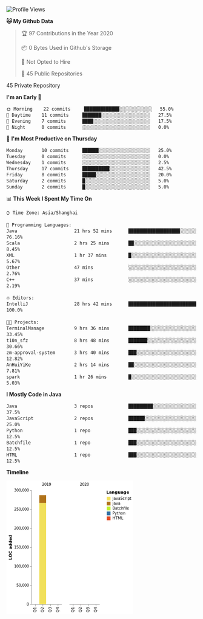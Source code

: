 <!--START_SECTION:waka-->
![Profile Views](http://img.shields.io/badge/Profile%20Views-0-blue)

**🐱 My Github Data** 

> 🏆 97 Contributions in the Year 2020
 > 
> 📦 0 Bytes Used in Github's Storage 
 > 
> 🚫 Not Opted to Hire
 > 
> 📜 45 Public Repositories 
 > 
45 Private Repository 
 > 
**I'm an Early 🐤** 

```text
🌞 Morning    22 commits     █████████████░░░░░░░░░░░░   55.0% 
🌆 Daytime    11 commits     ███████░░░░░░░░░░░░░░░░░░   27.5% 
🌃 Evening    7 commits      ████░░░░░░░░░░░░░░░░░░░░░   17.5% 
🌙 Night      0 commits      ░░░░░░░░░░░░░░░░░░░░░░░░░   0.0%

```
📅 **I'm Most Productive on Thursday** 

```text
Monday       10 commits     ██████░░░░░░░░░░░░░░░░░░░   25.0% 
Tuesday      0 commits      ░░░░░░░░░░░░░░░░░░░░░░░░░   0.0% 
Wednesday    1 commits      ░░░░░░░░░░░░░░░░░░░░░░░░░   2.5% 
Thursday     17 commits     ██████████░░░░░░░░░░░░░░░   42.5% 
Friday       8 commits      █████░░░░░░░░░░░░░░░░░░░░   20.0% 
Saturday     2 commits      █░░░░░░░░░░░░░░░░░░░░░░░░   5.0% 
Sunday       2 commits      █░░░░░░░░░░░░░░░░░░░░░░░░   5.0%

```


📊 **This Week I Spent My Time On** 

```text
⌚︎ Time Zone: Asia/Shanghai

💬 Programming Languages: 
Java                     21 hrs 52 mins      ███████████████████░░░░░░   76.16% 
Scala                    2 hrs 25 mins       ██░░░░░░░░░░░░░░░░░░░░░░░   8.45% 
XML                      1 hr 37 mins        █░░░░░░░░░░░░░░░░░░░░░░░░   5.67% 
Other                    47 mins             ░░░░░░░░░░░░░░░░░░░░░░░░░   2.76% 
C++                      37 mins             ░░░░░░░░░░░░░░░░░░░░░░░░░   2.19%

🔥 Editors: 
IntelliJ                 28 hrs 42 mins      █████████████████████████   100.0%

🐱‍💻 Projects: 
TerminalManage           9 hrs 36 mins       ████████░░░░░░░░░░░░░░░░░   33.45% 
t10n_sfz                 8 hrs 48 mins       ███████░░░░░░░░░░░░░░░░░░   30.66% 
zm-approval-system       3 hrs 40 mins       ███░░░░░░░░░░░░░░░░░░░░░░   12.82% 
AnHuiYiKe                2 hrs 14 mins       ██░░░░░░░░░░░░░░░░░░░░░░░   7.81% 
spark                    1 hr 26 mins        █░░░░░░░░░░░░░░░░░░░░░░░░   5.03%

```

**I Mostly Code in Java** 

```text
Java                     3 repos             █████████░░░░░░░░░░░░░░░░   37.5% 
JavaScript               2 repos             ██████░░░░░░░░░░░░░░░░░░░   25.0% 
Python                   1 repo              ███░░░░░░░░░░░░░░░░░░░░░░   12.5% 
Batchfile                1 repo              ███░░░░░░░░░░░░░░░░░░░░░░   12.5% 
HTML                     1 repo              ███░░░░░░░░░░░░░░░░░░░░░░   12.5%

```


**Timeline**

![Chart not found](https://raw.githubusercontent.com/2720851545/2720851545/master/charts/bar_graph.png) 


<!--END_SECTION:waka-->
